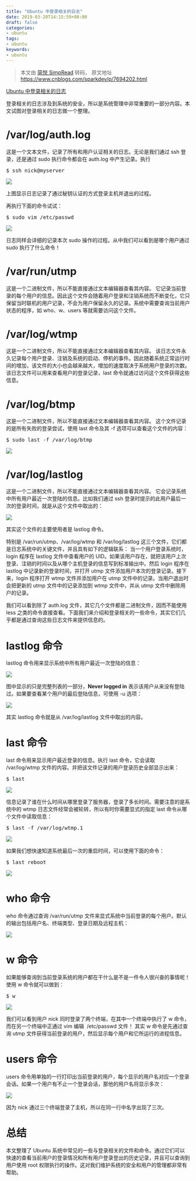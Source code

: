 ```yaml
---
title: "Ubuntu 中登录相关的日志"
date: 2019-03-20T14:15:59+08:00
draft: false
categories:
- ubuntu
tags:
- ubuntu
keywords:
- ubuntu
---
```


> 本文由 [简悦 SimpRead](http://ksria.com/simpread/) 转码， 原文地址 https://www.cnblogs.com/sparkdev/p/7694202.html

[Ubuntu 中登录相关的日志](https://www.cnblogs.com/sparkdev/p/7694202.html)

<!--more-->

登录相关的日志涉及到系统的安全，所以是系统管理中非常重要的一部分内容。本文试图对登录相关的日志做一个整理。

# /var/log/auth.log

这是一个文本文件，记录了所有和用户认证相关的日志。无论是我们通过 ssh 登录，还是通过 sudo 执行命令都会在 auth.log 中产生记录。执行

<pre>$ ssh nick@myserver</pre>

![](https://images2017.cnblogs.com/blog/952033/201710/952033-20171019184236006-135946666.png)

上图显示日志记录了通过秘钥认证的方式登录主机并退出的过程。

再执行下面的命令试试：

<pre>$ sudo vim /etc/passwd</pre>

![](https://images2017.cnblogs.com/blog/952033/201710/952033-20171019184325349-1758988378.png)

日志同样会详细的记录本次 sudo 操作的过程。从中我们可以看到是哪个用户通过 sudo 执行了什么命令！

# /var/run/utmp

这是一个二进制文件，所以不能直接通过文本编辑器查看其内容。
它记录当前登录的每个用户的信息。因此这个文件会随着用户登录和注销系统而不断变化，它只保留当时联机的用户记录，不会为用户保留永久的记录。系统中需要查询当前用户状态的程序，如 who、w、users 等就需要访问这个文件。

# /var/log/wtmp

这是一个二进制文件，所以不能直接通过文本编辑器查看其内容。
该日志文件永久记录每个用户登录、注销及系统的启动、停机的事件。因此随着系统正常运行时间的增加，该文件的大小也会越来越大，增加的速度取决于系统用户登录的次数。该日志文件可以用来查看用户的登录记录，last 命令就通过访问这个文件获得这些信息。

# /var/log/btmp

这是一个二进制文件，所以不能直接通过文本编辑器查看其内容。
这个文件记录的是所有失败的登录尝试，使用 last 命令及其 -f 选项可以查看这个文件的内容：

<pre>$ sudo last -f /var/log/btmp</pre>

![](https://images2017.cnblogs.com/blog/952033/201710/952033-20171019184638896-356181046.png)

# /var/log/lastlog

这是一个二进制文件，所以不能直接通过文本编辑器查看其内容。
它会记录系统中所有用户最近一次登陆的信息。比如我们通过 ssh 登录时提示的此用户最后一次的登录时间，就是从这个文件中取出的：

![](https://images2017.cnblogs.com/blog/952033/201710/952033-20171019184723693-1877670689.png)

其实这个文件的主要使用者是 lastlog 命令。

特别是 /var/run/utmp、/var/log/wtmp 和 /var/log/lastlog 这三个文件，它们都是日志系统中的关键文件，并且具有如下的逻辑联系：
当一个用户登录系统时，login 程序在 lastlog 文件中查看用户的 UID。如果该用户存在，就把该用户上次登录、注销的时间以及从哪个主机登录的信息写到标准输出中。然后 login 程序在 lastlog 中记录新的登录时间，并打开 utmp 文件添加用户本次的登录记录。接下来，login 程序打开 wtmp 文件并添加用户在 utmp 文件中的记录。当用户退出时会把更新的 utmp 文件中的记录添加到 wtmp 文件中，并从 utmp 文件中删除用户的记录。

我们可以看到除了 auth.log 文件，其它几个文件都是二进制文件，因而不能使用 less 之类的命令直接查看。下面我们来介绍和登录相关的一些命令，其实它们几乎都是通过查询这些日志文件来提供信息的。

# lastlog 命令

lastlog 命令用来显示系统中所有用户最近一次登陆的信息：

![](https://images2017.cnblogs.com/blog/952033/201710/952033-20171019184908615-825712918.png)

图中显示的只是完整列表的一部分，**Never logged in** 表示该用户从来没有登陆过。如果要查看某个用户的最后登陆信息，可使用 -u 选项：

![](https://images2017.cnblogs.com/blog/952033/201710/952033-20171019185056099-1399081424.png)

其实 lastlog 命令就是从 /var/log/lastlog 文件中取出的内容。

# last 命令

last 命令用来显示用户最近登录的信息。执行 last 命令，它会读取 /var/log/wtmp 文件的内容。并把该文件记录的用户登录历史全部显示出来：

<pre>$ last</pre>

![](https://images2017.cnblogs.com/blog/952033/201710/952033-20171019185144693-420680731.png)

信息记录了谁在什么时间从哪里登录了服务器，登录了多长时间。需要注意的是系统中的 wtmp 日志文件经常会被轮转，所以有时你需要显式的指定 last 命令从哪个文件中读取信息：

<pre>$ last -f /var/log/wtmp.1</pre>

![](https://images2017.cnblogs.com/blog/952033/201710/952033-20171019185213037-374406928.png)

如果我们想快速知道系统最后一次的重启时间，可以使用下面的命令：

<pre>$ last reboot</pre>

![](https://images2017.cnblogs.com/blog/952033/201710/952033-20171019185242381-62203389.png)

# who 命令

who 命令通过查询 /var/run/utmp 文件来显式系统中当前登录的每个用户。默认的输出包括用户名、终端类型、登录日期及远程主机：

![](https://images2017.cnblogs.com/blog/952033/201710/952033-20171019185319506-196798027.png)

# w 命令

如果能够查询到当前登录系统的用户都在干什么是不是一件令人很兴奋的事情呢！使用 w 命令就可以做到：

<pre>$ w</pre>

![](https://images2017.cnblogs.com/blog/952033/201710/952033-20171019185352787-179540294.png)

我们可以看到用户 nick 同时登录了两个终端，在其中一个终端中执行了 w 命令，而在另一个终端中正通过 vim 编辑  /etc/passwd 文件！
其实 w 命令是先通过查询 utmp 文件获得当前登录的用户，然后显示每个用户和它所运行的进程信息。

# users 命令

users 命令用单独的一行打印出当前登录的用户，每个显示的用户名对应一个登录会话。如果一个用户有不止一个登录会话，那他的用户名将显示多次：

![](https://images2017.cnblogs.com/blog/952033/201710/952033-20171019185456177-339635231.png)

因为 nick 通过三个终端登录了主机，所以在同一行中名字出现了三次。

# 总结

本文整理了 Ubuntu 系统中常见的一些与登录相关的文件和命令。通过它们可以快速的查看当前用户的登录情况和所有用户登录登出的历史记录，并且可以查询到用户使用 root 权限执行的操作。这对我们维护系统的安全和用户的管理都非常有帮助。